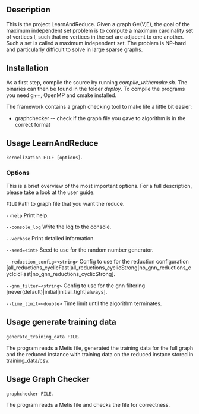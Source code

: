 ## Description ##
This is the project LearnAndReduce. Given a graph G=(V,E), the goal of the maximum independent set problem is to compute a maximum cardinality set of vertices I, such that no vertices in the set are adjacent to one another. Such a set is called a maximum independent set. The problem is NP-hard and particularly difficult to solve in large sparse graphs. 

## Installation ##
As a first step, compile the source by running *compile_withcmake.sh*. The binaries can then be found in the folder *deploy*.  To compile the programs you need g++, OpenMP and cmake installed. 

The framework contains a graph checking tool to make life a little bit easier:
* graphchecker -- check if the graph file you gave to algorithm is in the correct format

## Usage LearnAndReduce ##
`kernelization FILE [options]`.    


### Options ###
This is a brief overview of the most important options.
For a full description, please take a look at the user guide.

`FILE`
Path to graph file that you want the reduce.

`--help`
Print help.

`--console_log`
Write the log to the console.

`--verbose`
Print detailed information.

`--seed=<int>`
Seed to use for the random number generator.

`--reduction_config=<string>`
Config to use for the reduction configuration [all_reductions_cyclicFast|all_reductions_cyclicStrong|no_gnn_reductions_cyclcicFast|no_gnn_reductions_cyclicStrong].

`--gnn_filter=<string>`
Config to use for the gnn filtering [never(default)|initial|initial_tight|always].

`--time_limit=<double>`
Time limit until the algorithm terminates.


## Usage generate training data ##
`generate_training_data FILE`.    

The program reads a Metis file, generated the training data for the full graph and the reduced instance with training data on the reduced instace stored in training_data/csv.

## Usage Graph Checker ##
`graphchecker FILE`.    

The program reads a Metis file and checks the file for correctness.
